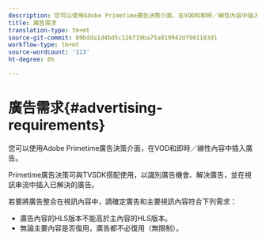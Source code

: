 ```yaml
---
description: 您可以使用Adobe Primetime廣告決策介面，在VOD和即時／線性內容中插入廣告。
title: 廣告需求
translation-type: tm+mt
source-git-commit: 89bdda1d4bd5c126f19ba75a819942df901183d1
workflow-type: tm+mt
source-wordcount: '113'
ht-degree: 0%

---
```



# 廣告需求{#advertising-requirements}

您可以使用Adobe Primetime廣告決策介面，在VOD和即時／線性內容中插入廣告。

Primetime廣告決策可與TVSDK搭配使用，以識別廣告機會、解決廣告，並在視訊串流中插入已解決的廣告。

若要將廣告整合在視訊內容中，請確定廣告和主要視訊內容符合下列需求：

* 廣告內容的HLS版本不能高於主內容的HLS版本。
* 無論主要內容是否復用，廣告都不必復用（無限制）。

